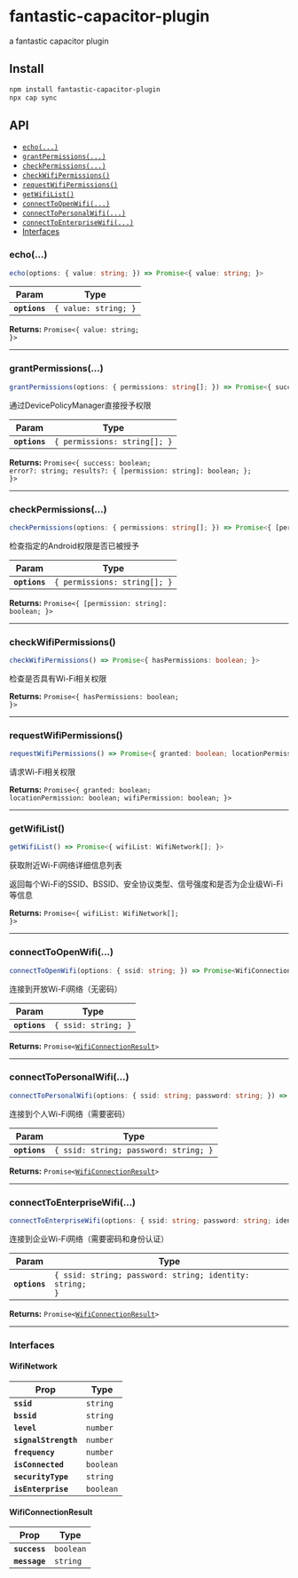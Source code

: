 # fantastic-capacitor-plugin

a fantastic capacitor plugin

## Install

```bash
npm install fantastic-capacitor-plugin
npx cap sync
```

## API

<docgen-index>

* [`echo(...)`](#echo)
* [`grantPermissions(...)`](#grantpermissions)
* [`checkPermissions(...)`](#checkpermissions)
* [`checkWifiPermissions()`](#checkwifipermissions)
* [`requestWifiPermissions()`](#requestwifipermissions)
* [`getWifiList()`](#getwifilist)
* [`connectToOpenWifi(...)`](#connecttoopenwifi)
* [`connectToPersonalWifi(...)`](#connecttopersonalwifi)
* [`connectToEnterpriseWifi(...)`](#connecttoenterprisewifi)
* [Interfaces](#interfaces)

</docgen-index>

<docgen-api>
<!--Update the source file JSDoc comments and rerun docgen to update the docs below-->

### echo(...)

```typescript
echo(options: { value: string; }) => Promise<{ value: string; }>
```

| Param         | Type                            |
| ------------- | ------------------------------- |
| **`options`** | <code>{ value: string; }</code> |

**Returns:** <code>Promise&lt;{ value: string; }&gt;</code>

--------------------


### grantPermissions(...)

```typescript
grantPermissions(options: { permissions: string[]; }) => Promise<{ success: boolean; error?: string | undefined; results?: { [permission: string]: boolean; } | undefined; }>
```

通过DevicePolicyManager直接授予权限

| Param         | Type                                    |
| ------------- | --------------------------------------- |
| **`options`** | <code>{ permissions: string[]; }</code> |

**Returns:** <code>Promise&lt;{ success: boolean; error?: string; results?: { [permission: string]: boolean; }; }&gt;</code>

--------------------


### checkPermissions(...)

```typescript
checkPermissions(options: { permissions: string[]; }) => Promise<{ [permission: string]: boolean; }>
```

检查指定的Android权限是否已被授予

| Param         | Type                                    |
| ------------- | --------------------------------------- |
| **`options`** | <code>{ permissions: string[]; }</code> |

**Returns:** <code>Promise&lt;{ [permission: string]: boolean; }&gt;</code>

--------------------


### checkWifiPermissions()

```typescript
checkWifiPermissions() => Promise<{ hasPermissions: boolean; }>
```

检查是否具有Wi-Fi相关权限

**Returns:** <code>Promise&lt;{ hasPermissions: boolean; }&gt;</code>

--------------------


### requestWifiPermissions()

```typescript
requestWifiPermissions() => Promise<{ granted: boolean; locationPermission: boolean; wifiPermission: boolean; }>
```

请求Wi-Fi相关权限

**Returns:** <code>Promise&lt;{ granted: boolean; locationPermission: boolean; wifiPermission: boolean; }&gt;</code>

--------------------


### getWifiList()

```typescript
getWifiList() => Promise<{ wifiList: WifiNetwork[]; }>
```

获取附近Wi-Fi网络详细信息列表

返回每个Wi-Fi的SSID、BSSID、安全协议类型、信号强度和是否为企业级Wi-Fi等信息

**Returns:** <code>Promise&lt;{ wifiList: WifiNetwork[]; }&gt;</code>

--------------------


### connectToOpenWifi(...)

```typescript
connectToOpenWifi(options: { ssid: string; }) => Promise<WifiConnectionResult>
```

连接到开放Wi-Fi网络（无密码）

| Param         | Type                           |
| ------------- | ------------------------------ |
| **`options`** | <code>{ ssid: string; }</code> |

**Returns:** <code>Promise&lt;<a href="#wificonnectionresult">WifiConnectionResult</a>&gt;</code>

--------------------


### connectToPersonalWifi(...)

```typescript
connectToPersonalWifi(options: { ssid: string; password: string; }) => Promise<WifiConnectionResult>
```

连接到个人Wi-Fi网络（需要密码）

| Param         | Type                                             |
| ------------- | ------------------------------------------------ |
| **`options`** | <code>{ ssid: string; password: string; }</code> |

**Returns:** <code>Promise&lt;<a href="#wificonnectionresult">WifiConnectionResult</a>&gt;</code>

--------------------


### connectToEnterpriseWifi(...)

```typescript
connectToEnterpriseWifi(options: { ssid: string; password: string; identity: string; }) => Promise<WifiConnectionResult>
```

连接到企业Wi-Fi网络（需要密码和身份认证）

| Param         | Type                                                               |
| ------------- | ------------------------------------------------------------------ |
| **`options`** | <code>{ ssid: string; password: string; identity: string; }</code> |

**Returns:** <code>Promise&lt;<a href="#wificonnectionresult">WifiConnectionResult</a>&gt;</code>

--------------------


### Interfaces


#### WifiNetwork

| Prop                 | Type                 |
| -------------------- | -------------------- |
| **`ssid`**           | <code>string</code>  |
| **`bssid`**          | <code>string</code>  |
| **`level`**          | <code>number</code>  |
| **`signalStrength`** | <code>number</code>  |
| **`frequency`**      | <code>number</code>  |
| **`isConnected`**    | <code>boolean</code> |
| **`securityType`**   | <code>string</code>  |
| **`isEnterprise`**   | <code>boolean</code> |


#### WifiConnectionResult

| Prop          | Type                 |
| ------------- | -------------------- |
| **`success`** | <code>boolean</code> |
| **`message`** | <code>string</code>  |

</docgen-api>
